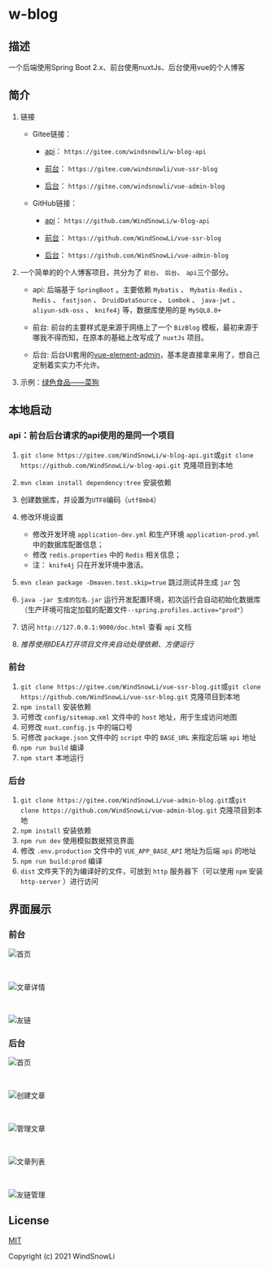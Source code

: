 # w-blog

## 描述

一个后端使用Spring Boot 2.x、前台使用nuxtJs、后台使用vue的个人博客

## 简介

1. 链接
   * Gitee链接：
      * [api](https://gitee.com/windsnowli/w-blog-api)： `https://gitee.com/windsnowli/w-blog-api`

      * [前台](https://gitee.com/windsnowli/vue-ssr-blog)： `https://gitee.com/windsnowli/vue-ssr-blog`

      * [后台](https://gitee.com/windsnowli/vue-admin-blog)： `https://gitee.com/windsnowli/vue-admin-blog`

   * GitHub链接：
      * [api](https://github.com/WindSnowLi/w-blog-api)： `https://github.com/WindSnowLi/w-blog-api`

      * [前台](https://github.com/WindSnowLi/vue-ssr-blog)： `https://github.com/WindSnowLi/vue-ssr-blog`

      * [后台](https://github.com/WindSnowLi/vue-admin-blog)： `https://github.com/WindSnowLi/vue-admin-blog`

2. 一个简单的的个人博客项目，共分为了 `前台`、 `后台`、 `api`三个部分。

   * api: 后端基于 `SpringBoot` 。主要依赖 `Mybatis` 、 `Mybatis-Redis` 、 `Redis` 、 `fastjson` 、 `DruidDataSource` 、 `Lombok` 、 `java-jwt` 、 `aliyun-sdk-oss` 、 `knife4j` 等，数据库使用的是 `MySQL8.0+`

   * 前台: 前台的主要样式是来源于网络上了一个 `BizBlog` 模板，最初来源于哪我不得而知，在原本的基础上改写成了 `nuxtJs` 项目。
   * 后台: 后台UI套用的[vue-element-admin](https://github.com/PanJiaChen/vue-element-admin)，基本是直接拿来用了，想自己定制着实实力不允许。

3. 示例：[绿色食品——菜狗](https://www.blog.hiyj.cn/)

## 本地启动

### api：前台后台请求的api使用的是同一个项目

1. `git clone https://gitee.com/WindSnowLi/w-blog-api.git`或`git clone https://github.com/WindSnowLi/w-blog-api.git` 克隆项目到本地
2. `mvn clean install dependency:tree` 安装依赖
3. 创建数据库，并设置为`UTF8`编码（`utf8mb4`）
4. 修改环境设置
   * 修改开发环境 `application-dev.yml` 和生产环境 `application-prod.yml` 中的数据库配置信息；
   * 修改 `redis.properties` 中的 `Redis` 相关信息；
   * 注： `knife4j` 只在开发环境中激活。

5. `mvn clean package -Dmaven.test.skip=true` 跳过测试并生成 `jar` 包
6. `java -jar 生成的包名.jar` 运行开发配置环境，初次运行会自动初始化数据库（生产环境可指定加载的配置文件`--spring.profiles.active="prod"`）
7. 访问 `http://127.0.0.1:9000/doc.html` 查看 `api` 文档
8. *推荐使用IDEA打开项目文件夹自动处理依赖、方便运行*

### 前台

1. `git clone https://gitee.com/WindSnowLi/vue-ssr-blog.git`或`git clone https://github.com/WindSnowLi/vue-ssr-blog.git` 克隆项目到本地
2. `npm install` 安装依赖
3. 可修改 `config/sitemap.xml` 文件中的 `host` 地址，用于生成访问地图
4. 可修改 `nuxt.config.js` 中的端口号
5. 可修改 `package.json` 文件中的 `script` 中的 `BASE_URL` 来指定后端 `api` 地址
6. `npm run build` 编译
7. `npm start` 本地运行

### 后台

1. `git clone https://gitee.com/WindSnowLi/vue-admin-blog.git`或`git clone https://github.com/WindSnowLi/vue-admin-blog.git` 克隆项目到本地
2. `npm install` 安装依赖
3. `npm run dev` 使用模拟数据预览界面
4. 修改 `.env.production` 文件中的 `VUE_APP_BASE_API` 地址为后端 `api` 的地址
5. `npm run build:prod` 编译
6. `dist` 文件夹下的为编译好的文件，可放到 `http` 服务器下（可以使用 `npm` 安装 `http-server` ）进行访问

## 界面展示

### 前台

![首页](https://gitee.com/windsnowli/w-blog/raw/main/images/homepage.png)

<br>

![文章详情](https://gitee.com/windsnowli/w-blog/raw/main/images/article-detail.png)

<br>

![友链](https://gitee.com/windsnowli/w-blog/raw/main/images/links.png)

### 后台

![首页](https://gitee.com/windsnowli/w-blog/raw/main/images/dashboard.png)

<br>

![创建文章](https://gitee.com/windsnowli/w-blog/raw/main/images/create-art.png)

<br>

![管理文章](https://gitee.com/windsnowli/w-blog/raw/main/images/man-art-list.png)

<br>

![文章列表](https://gitee.com/windsnowli/w-blog/raw/main/images/art-list.png)

<br>

![友链管理](https://gitee.com/windsnowli/w-blog/raw/main/images/man-links.png)

## License

[MIT](https://github.com/WindSnowLi/w-blog-api/blob/master/LICENSE)

Copyright (c) 2021 WindSnowLi
